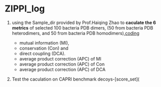 # ZIPPI_log
1. using the Sample_dir provided by Prof.Haiqing Zhao to **caculate the 6 metrics** of selected 100 bacteria PDB dimers, (50 from bacteria PDB heterodimers, and 50 from bacteria PDB homodimers),[coding](https://github.com/Xinyua0110/ZIPPI_Sample_dir/tree/6-metrics)
   * mutual information (MI), 
   * conservation (Con) and 
   * direct coupling (DCA). 
   * average product correction (APC) of MI
   * average product correction (APC) of Con
   * average product correction (APC) of DCA

2. Test the caculation on CAPRI benchmark decoys-[score_set](
